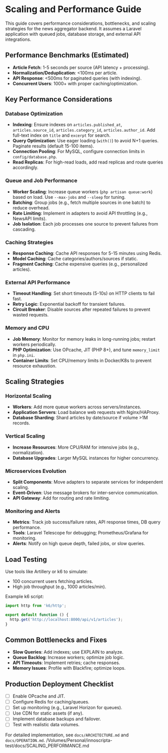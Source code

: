 # Scaling and Performance Guide

This guide covers performance considerations, bottlenecks, and scaling strategies for the news aggregator backend. It assumes a Laravel application with queued jobs, database storage, and external API integrations.

## Performance Benchmarks (Estimated)

- **Article Fetch**: 1-5 seconds per source (API latency + processing).
- **Normalization/Deduplication**: <100ms per article.
- **API Response**: <500ms for paginated queries (with indexing).
- **Concurrent Users**: 1000+ with proper caching/optimization.

## Key Performance Considerations

### Database Optimization
- **Indexing**: Ensure indexes on `articles.published_at`, `articles.source_id`, `articles.category_id`, `articles.author_id`. Add full-text index on `title` and `excerpt` for search.
- **Query Optimization**: Use eager loading (`with()`) to avoid N+1 queries. Paginate results (default 15-100 items).
- **Connection Pooling**: For MySQL, configure connection limits in `config/database.php`.
- **Read Replicas**: For high-read loads, add read replicas and route queries accordingly.

### Queue and Job Performance
- **Worker Scaling**: Increase queue workers (`php artisan queue:work`) based on load. Use `--max-jobs` and `--sleep` for tuning.
- **Batching**: Group jobs (e.g., fetch multiple sources in one batch) to reduce overhead.
- **Rate Limiting**: Implement in adapters to avoid API throttling (e.g., NewsAPI limits).
- **Job Isolation**: Each job processes one source to prevent failures from cascading.

### Caching Strategies
- **Response Caching**: Cache API responses for 5-15 minutes using Redis.
- **Model Caching**: Cache categories/authors/sources if static.
- **Fragment Caching**: Cache expensive queries (e.g., personalized articles).

### External API Performance
- **Timeout Handling**: Set short timeouts (5-10s) on HTTP clients to fail fast.
- **Retry Logic**: Exponential backoff for transient failures.
- **Circuit Breaker**: Disable sources after repeated failures to prevent wasted requests.

### Memory and CPU
- **Job Memory**: Monitor for memory leaks in long-running jobs; restart workers periodically.
- **PHP Optimization**: Use OPcache, JIT (PHP 8+), and tune `memory_limit` in `php.ini`.
- **Container Limits**: Set CPU/memory limits in Docker/K8s to prevent resource exhaustion.

## Scaling Strategies

### Horizontal Scaling
- **Workers**: Add more queue workers across servers/instances.
- **Application Servers**: Load balance web requests with Nginx/HAProxy.
- **Database Sharding**: Shard articles by date/source if volume >1M records.

### Vertical Scaling
- **Increase Resources**: More CPU/RAM for intensive jobs (e.g., normalization).
- **Database Upgrades**: Larger MySQL instances for higher concurrency.

### Microservices Evolution
- **Split Components**: Move adapters to separate services for independent scaling.
- **Event-Driven**: Use message brokers for inter-service communication.
- **API Gateway**: Add for routing and rate limiting.

### Monitoring and Alerts
- **Metrics**: Track job success/failure rates, API response times, DB query performance.
- **Tools**: Laravel Telescope for debugging; Prometheus/Grafana for monitoring.
- **Alerts**: Notify on high queue depth, failed jobs, or slow queries.

## Load Testing

Use tools like Artillery or k6 to simulate:
- 100 concurrent users fetching articles.
- High job throughput (e.g., 1000 articles/min).

Example k6 script:
```javascript
import http from 'k6/http';

export default function () {
  http.get('http://localhost:8000/api/v1/articles');
}
```

## Common Bottlenecks and Fixes

- **Slow Queries**: Add indexes; use EXPLAIN to analyze.
- **Queue Backlog**: Increase workers; optimize job logic.
- **API Timeouts**: Implement retries; cache responses.
- **Memory Issues**: Profile with Blackfire; optimize loops.

## Production Deployment Checklist

- [ ] Enable OPcache and JIT.
- [ ] Configure Redis for caching/queues.
- [ ] Set up monitoring (e.g., Laravel Horizon for queues).
- [ ] Use CDN for static assets (if any).
- [ ] Implement database backups and failover.
- [ ] Test with realistic data volumes.

For detailed implementation, see `docs/ARCHITECTURE.md` and `docs/OPERATION.md`.</content>
<parameter name="filePath">/Volumes/Personal/innoscripta-test/docs/SCALING_PERFORMANCE.md